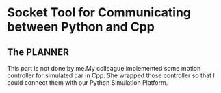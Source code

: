 # Socket Tool for Communicating between Python and Cpp
## The PLANNER
This part is not done by me.My colleague implemented some motion controller for simulated car in Cpp. She wrapped those controller so that I could connect them with our Python Simulation Platform.

## 
